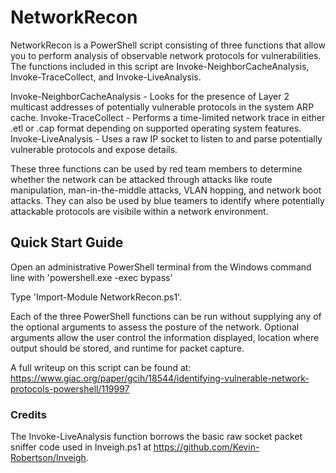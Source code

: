 # NetworkRecon #

NetworkRecon is a PowerShell script consisting of three functions that allow you to perform analysis of observable network protocols for vulnerabilities. The functions included in this script are Invoke-NeighborCacheAnalysis, Invoke-TraceCollect, and Invoke-LiveAnalysis.

Invoke-NeighborCacheAnalysis - Looks for the presence of Layer 2 multicast addresses of potentially vulnerable protocols in the system ARP cache.
Invoke-TraceCollect - Performs a time-limited network trace in either .etl or .cap format depending on supported operating system features.
Invoke-LiveAnalysis - Uses a raw IP socket to listen to and parse potentially vulnerable protocols and expose details.

These three functions can be used by red team members to determine whether the network can be attacked through attacks like route manipulation, man-in-the-middle attacks, VLAN hopping, and network boot attacks. They can also be used by blue teamers to identify where potentially attackable protocols are visibile within a network environment.

## Quick Start Guide ##

Open an administrative PowerShell terminal from the Windows command line with 'powershell.exe -exec bypass'

Type 'Import-Module NetworkRecon.ps1'.

Each of the three PowerShell functions can be run without supplying any of the optional arguments to assess the posture of the network. Optional arguments allow the user control the information displayed, location where output should be stored, and runtime for packet capture.

A full writeup on this script can be found at: https://www.giac.org/paper/gcih/18544/identifying-vulnerable-network-protocols-powershell/119997

### Credits ###

The Invoke-LiveAnalysis function borrows the basic raw socket packet sniffer code used in Inveigh.ps1 at https://github.com/Kevin-Robertson/Inveigh.